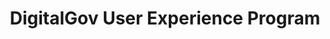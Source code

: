 ---
# This topic lives at
# https://digital.gov/topics/digitalgov-user-experience-program

# Topic Title
title: "DigitalGov User Experience Program"

# description — keep it short and clear
summary: ""

# Weight
weight: 1

# For more information on managing topics,
# see https://github.com/GSA/digitalgov.gov/wiki/topics
---